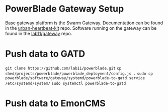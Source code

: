 PowerBlade Gateway Setup
========================

Base gateway platform is the Swarm Gateway. Documentation can be found in the
[urban-heartbeat-kit](https://github.com/terraswarm/urban-heartbeat-kit) repo.
Software running on the gateway can be found in the
[lab11/gateway](https://github.com/lab11/gateway) repo.

# Push data to GATD

`git clone https://github.com/lab11/powerblade.git`
`cp shed/projects/powerblade/powerblade_deployment/config.js .`
`sudo cp powerblade/software/gateway/systemd/powerblade-to-gatd.service /etc/systemd/system/`
`sudo systemctl powerblade-to-gatd`

# Push data to EmonCMS

